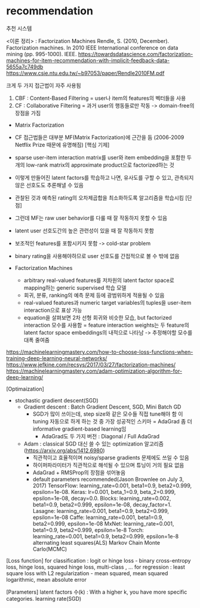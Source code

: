 # recommendation
추천 시스템

<이론 정리>
: Factorization Machines
Rendle, S. (2010, December). Factorization machines. In 2010 IEEE International conference on data mining (pp. 995-1000). IEEE.
https://towardsdatascience.com/factorization-machines-for-item-recommendation-with-implicit-feedback-data-5655a7c749db
https://www.csie.ntu.edu.tw/~b97053/paper/Rendle2010FM.pdf

크게 두 가지 접근법이 자주 사용됨
1) CBF : Content-Based Filtering
  = user나 item의 features의 벡터들을 사용
2) CF : Collaborative Filtering
  = 과거 user의 행동들로만 작동 -> domain-free의 장점을 가짐

- Matrix Factorization
 - CF 접근법들은 대부분 MF(Matrix Factorization)에 근간을 둠
   (2006-2009 Netflix Prize 때문에 유명해짐)
 [핵심 기제]  
 - sparse user-item interaction matrix를 user와 item embedding을 포함한 두 개의 low-rank matrix의 approximate product으로 factorized하는 것
 - 이렇게 만들어진 latent factors를 학습하고 나면, 유사도를 구할 수 있고, 관측되지 않은 선호도도 추론해낼 수 있음
 - 관찰된 것과 예측된 rating의 오차제곱합을 최소화하도록 알고리즘을 학습시킴
 [단점]
 - 그런데 MF는 raw user behavior를 다룰 때 잘 작동하지 못할 수 있음
 - latent user 선호도간의 높은 관련성이 있을 때 잘 작동하지 못함
 - 보조적인 features를 포함시키지 못함 -> cold-star problem
 - binary rating을 사용해야하므로 user 선호도를 간접적으로 볼 수 밖에 없음

- Factorization Machines
  - arbitrary real-valued features를 저차원의 latent factor space로 mapping하는 generic supervised 학습 모델
  - 회귀, 분류, ranking의 예측 문제 등에 광범위하게 적용될 수 있음
  - real-valued features과 numeric target variables의 tuples을 user-item interaction으로 표상 가능
  - equation을 살펴보면 2차 선형 회귀와 비슷한 모습, but factorized interaction 모수를 사용함
    = feature interaction weights는 두 feature의 latent factor space embeddings의 내적으로 나타남
    -> 추정해야할 모수를 대폭 줄여줌
    
https://machinelearningmastery.com/how-to-choose-loss-functions-when-training-deep-learning-neural-networks/
https://www.jefkine.com/recsys/2017/03/27/factorization-machines/
https://machinelearningmastery.com/adam-optimization-algorithm-for-deep-learning/

[Optimaization]
- stochastic gradient descent(SGD)
	- Gradient descent : Batch Gradient Descent, SGD, Mini Batch GD
		- SGD가 많이 쓰이는데, step size와 같은 모수들 직접 tune해야 함
		이 tuning 자동으로 하게 하는 것 중 가장 성공적인 스키마 = AdaGrad
		좀 더 informative gradient-based learning임
			- AdaGrad도 두 가지 버전 : Diagonal / Full AdaGrad
	- Adam : classical SGD 대신 쓸 수 있는 optimization 알고리즘(https://arxiv.org/abs/1412.6980)
		- 직관적이고 효율적이며 noisy/sparse gradients 문제에도 쓰일 수 있음
		- 하이퍼파라미터가 직관적으로 해석될 수 있으며 튜닝이 거의 필요 없음
		- AdaGrad + RMSProp의 장점을 섞어놓음
		- default parameters recommended(Jason Brownlee on July 3, 2017)
		TensorFlow: learning_rate=0.001, beta1=0.9, beta2=0.999, epsilon=1e-08.
		Keras: lr=0.001, beta_1=0.9, beta_2=0.999, epsilon=1e-08, decay=0.0.
		Blocks: learning_rate=0.002, beta1=0.9, beta2=0.999, epsilon=1e-08, decay_factor=1.
		Lasagne: learning_rate=0.001, beta1=0.9, beta2=0.999, epsilon=1e-08
		Caffe: learning_rate=0.001, beta1=0.9, beta2=0.999, epsilon=1e-08
		MxNet: learning_rate=0.001, beta1=0.9, beta2=0.999, epsilon=1e-8
		Torch: learning_rate=0.001, beta1=0.9, beta2=0.999, epsilon=1e-8
		alternating least squares(ALS)
		Markov Chain Monte Carlo(MCMC)

[Loss function]
for classification : logit or hinge loss
	- binary cross-entropy loss, hinge loss, squared hinge loss, multi-class , ...
for regression : least square loss with L2 regularization
	- mean squared, mean squared logarithmic, mean absolute error
	
[Parameters]
latent factors 수(k) :  With a higher k, you have more specific categories.
learning rate(SGD)
